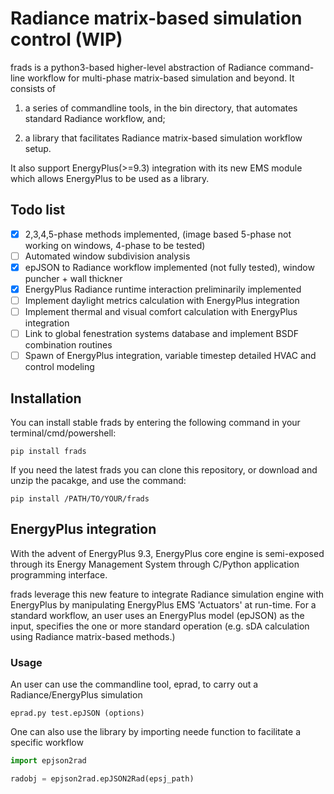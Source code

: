# Radiance matrix-based simulation control (WIP)

frads is a python3-based higher-level abstraction of Radiance command-line workflow for multi-phase matrix-based simulation and beyond. It consists of 

1) a series of commandline tools, in the bin directory, that automates standard Radiance workflow, and;

2) a library that facilitates Radiance matrix-based simulation workflow setup.

It also support EnergyPlus(>=9.3) integration with its new EMS module which allows EnergyPlus to be used as a library.

## Todo list
- [x] 2,3,4,5-phase methods implemented, (image based 5-phase not working on windows, 4-phase to be tested)
- [ ] Automated window subdivision analysis
- [x] epJSON to Radiance workflow implemented (not fully tested), window puncher + wall thickner
- [x] EnergyPlus Radiance runtime interaction preliminarily implemented
- [ ] Implement daylight metrics calculation with EnergyPlus integration
- [ ] Implement thermal and visual comfort calculation with EnergyPlus integration
- [ ] Link to global fenestration systems database and implement BSDF combination routines
- [ ] Spawn of EnergyPlus integration, variable timestep detailed HVAC and control modeling

## Installation

You can install stable frads by entering the following command in your terminal/cmd/powershell:

```
pip install frads
```
If you need the latest frads you can clone this repository, or download and unzip the pacakge, and use the command:
```
pip install /PATH/TO/YOUR/frads
```


## EnergyPlus integration
With the advent of EnergyPlus 9.3, EnergyPlus core engine is semi-exposed through its Energy Management System through C/Python application programming interface.


frads leverage this new feature to integrate Radiance simulation engine with EnergyPlus by manipulating EnergyPlus EMS 'Actuators' at run-time. For a standard workflow, an user uses an EnergyPlus model (epJSON) as the input, specifies the one or more standard operation (e.g. sDA calculation using Radiance matrix-based methods.)
### Usage
An user can use the commandline tool, eprad, to carry out a Radiance/EnergyPlus simulation
```
eprad.py test.epJSON (options)
```
One can also use the library by importing neede function to facilitate a specific workflow
```python
import epjson2rad

radobj = epjson2rad.epJSON2Rad(epsj_path)
```
